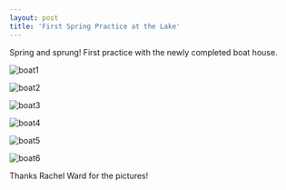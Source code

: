 ```yaml
---
layout: post  
title: 'First Spring Practice at the Lake'
---
```

Spring and sprung! First practice with the newly completed boat house.

![boat1](http://i.imgur.com/kSukRyH.png)

![boat2](http://i.imgur.com/gJABRWd.png)

![boat3](http://i.imgur.com/jdtjxPH.png)

![boat4](http://i.imgur.com/TrPJxiR.png)

![boat5](http://i.imgur.com/5Vpl0kF.png)

![boat6](http://i.imgur.com/591Skbv.png)

Thanks Rachel Ward for the pictures!